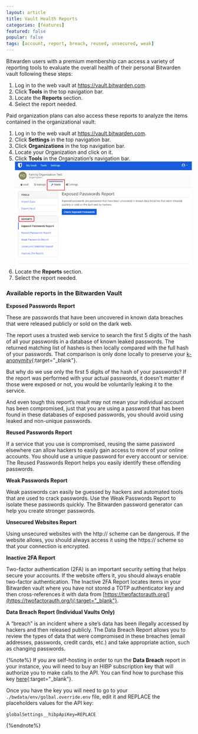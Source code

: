 ```yaml
---
layout: article
title: Vault Health Reports
categories: [features]
featured: false
popular: false
tags: [account, report, breach, reused, unsecured, weak]
---
```


Bitwarden users with a premium membership can access a variety of reporting tools to evaluate the overall health of their personal Bitwarden vault following these steps:

1. Log in to the web vault at <https://vault.bitwarden.com>.
2. Click **Tools** in the top navigation bar.
3. Locate the **Reports** section.
4. Select the report needed.

Paid organization plans can also access these reports to analyze the items contained in the organizational vault:

1. Log in to the web vault at <https://vault.bitwarden.com>.
2. Click **Settings** in the top navigation bar.
3. Click **Organizations** in the top navigation bar.
4. Locate your Organization and click on it.
5. Click **Tools** in the Organization’s navigation bar.
    <img src="../../images/features/reports/tools-section.png">
6. Locate the **Reports** section.
7. Select the report needed.

### Available reports in the Bitwarden Vault

**Exposed Passwords Report**

These are passwords that have been uncovered in known data breaches that were released publicly or sold on the dark web.

The report uses a trusted web service to search the first 5 digits of the hash of all your passwords in a database of known leaked passwords. The returned matching list of hashes is then locally compared with the full hash of your passwords. That comparison is only done locally to preserve your [k-anonymity](https://en.wikipedia.org/wiki/K-anonymity){:target="_blank"}.

But why do we use only the first 5 digits of the hash of your passwords? If the report was performed with your actual passwords, it doesn't matter if those were exposed or not, you would be voluntarily leaking it to the service.

And even tough this report’s result may not mean your individual account has been compromised, just that you are using a password that has been found in these databases of exposed passwords, you should avoid using leaked and non-unique passwords.

**Reused Passwords Report**

If a service that you use is compromised, reusing the same password elsewhere can allow hackers to easily gain access to more of your online accounts. You should use a unique password for every account or service. The Reused Passwords Report helps you easily identify these offending passwords.

**Weak Passwords Report**

Weak passwords can easily be guessed by hackers and automated tools that are used to crack passwords. Use the Weak Passwords Report to isolate these passwords quickly. The Bitwarden password generator can help you create stronger passwords.

**Unsecured Websites Report**

Using unsecured websites with the http:// scheme can be dangerous. If the website allows, you should always access it using the https:// scheme so that your connection is encrypted.

**Inactive 2FA Report**

Two-factor authentication (2FA) is an important security setting that helps secure your accounts. If the website offers it, you should always enable two-factor authentication. The Inactive 2FA Report locates items in your Bitwarden vault where you have not stored a TOTP authenticator key and then cross-references it with data from [https://twofactorauth.org/](https://twofactorauth.org/){:target="_blank"}.

**Data Breach Report (Individual Vaults Only)**

A “breach” is an incident where a site’s data has been illegally accessed by hackers and then released publicly. The Data Breach Report allows you to review the types of data that were compromised in these breaches (email addresses, passwords, credit cards, etc.) and take appropriate action, such as changing passwords.

{%note%}
If you are self-hosting in order to run the **Data Breach** report in your instance, you will need to buy an HIBP subscription key that will authorize you to make calls to the API. You can find how to purchase this key [here](https://haveibeenpwned.com/API/Key){:target="_blank"}.

Once you have the key you will need to go to your `./bwdata/env/golbal.override.env` file, edit it and REPLACE the placeholders values for the API key:

```
globalSettings__hibpApiKey=REPLACE
```
{%endnote%}
